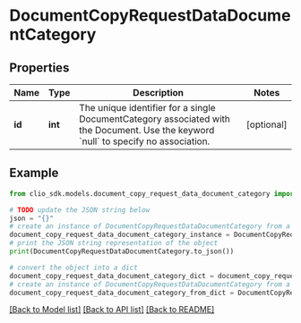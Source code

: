 # DocumentCopyRequestDataDocumentCategory


## Properties

Name | Type | Description | Notes
------------ | ------------- | ------------- | -------------
**id** | **int** | The unique identifier for a single DocumentCategory associated with the Document. Use the keyword &#x60;null&#x60; to specify no association. | [optional] 

## Example

```python
from clio_sdk.models.document_copy_request_data_document_category import DocumentCopyRequestDataDocumentCategory

# TODO update the JSON string below
json = "{}"
# create an instance of DocumentCopyRequestDataDocumentCategory from a JSON string
document_copy_request_data_document_category_instance = DocumentCopyRequestDataDocumentCategory.from_json(json)
# print the JSON string representation of the object
print(DocumentCopyRequestDataDocumentCategory.to_json())

# convert the object into a dict
document_copy_request_data_document_category_dict = document_copy_request_data_document_category_instance.to_dict()
# create an instance of DocumentCopyRequestDataDocumentCategory from a dict
document_copy_request_data_document_category_from_dict = DocumentCopyRequestDataDocumentCategory.from_dict(document_copy_request_data_document_category_dict)
```
[[Back to Model list]](../README.md#documentation-for-models) [[Back to API list]](../README.md#documentation-for-api-endpoints) [[Back to README]](../README.md)


